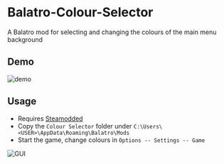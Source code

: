 # Balatro-Colour-Selector
A Balatro mod for selecting and changing the colours of the main menu background

## Demo
![demo](https://github.com/EmperorGesar/Balatro-Colour-Selector/assets/50392401/1aef9756-218e-4363-90a9-1bbfe0635c2c)

## Usage
- Requires [Steamodded](https://github.com/Steamopollys/Steamodded)
- Copy the `Colour Selector` folder under `C:\Users\<USER>\AppData\Roaming\Balatro\Mods`
- Start the game, change colours in `Options -- Settings -- Game`
 
![GUI](https://github.com/EmperorGesar/Balatro-Colour-Selector/assets/50392401/1eb0fd64-d053-4a43-802e-87831e3f13aa)
